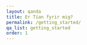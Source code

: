 ```yaml
---
layout: qanda
title: Er Tían fyrir mig?
permalink: /getting_started/
qa_list: getting_started
order: 1
---
```

